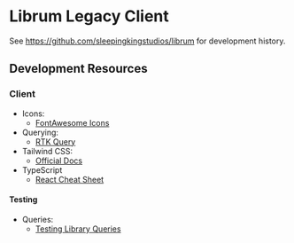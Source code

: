 # Librum Legacy Client

See https://github.com/sleepingkingstudios/librum for development history.

## Development Resources

### Client

- Icons:
  - [FontAwesome Icons](https://fontawesome.com/search?m=free)
- Querying:
  - [RTK Query](https://redux-toolkit.js.org/tutorials/typescript)
- Tailwind CSS:
  - [Official Docs](https://tailwindcss.com/docs/installation)
- TypeScript
  - [React Cheat Sheet](https://github.com/typescript-cheatsheets/react)

#### Testing

- Queries:
  - [Testing Library Queries](https://testing-library.com/docs/queries/about)
